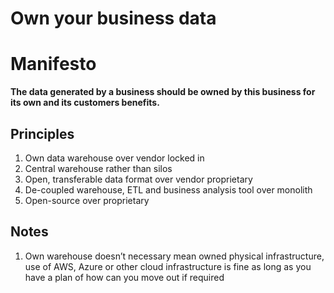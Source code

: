 # Own your business data
# Manifesto

**The data generated by a business should be owned by this business for its own and its customers benefits.**

## Principles
1. Own data warehouse over vendor locked in
2. Central warehouse rather than silos 
3. Open, transferable data format over vendor proprietary
4. De-coupled warehouse, ETL and business analysis tool over monolith
5. Open-source over proprietary 



## Notes
1. Own warehouse doesn’t necessary mean owned physical infrastructure, use of AWS, Azure or other cloud infrastructure is fine as long as you have a plan of how can you move out if required
